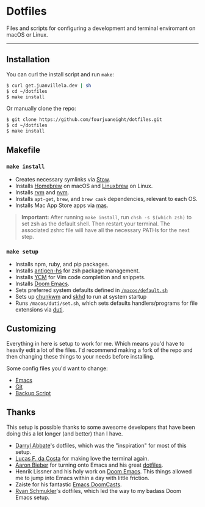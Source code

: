 # Dotfiles

Files and scripts for configuring a development and terminal enviromant on macOS or Linux.

---

## Installation

You can curl the install script and run `make`:

```bash
$ curl get.juanvillela.dev | sh
$ cd ~/dotfiles
$ make install
```

Or manually clone the repo:

```bash
$ git clone https://github.com/fourjuaneight/dotfiles.git
$ cd ~/dotfiles
$ make install
```

## Makefile

### `make install`

- Creates necessary symlinks via [Stow](https://www.gnu.org/software/stow/).
- Installs [Homebrew](https://brew.sh) on macOS and [Linuxbrew](http://linuxbrew.sh/) on Linux.
- Installs [rvm](https://rvm.io/) and [nvm](https://github.com/creationix/nvm).
- Installs `apt-get`, `brew`, and `brew cask` dependencies, relevant to each OS.
- Installs Mac App Store apps via [mas](https://github.com/mas-cli/mas).

> **Important:** After running `make install`, run `chsh -s $(which zsh)` to set zsh as the default
> shell. Then restart your terminal. The associated zshrc file will have all the
> necessary PATHs for the next step.

### `make setup`

- Installs npm, ruby, and pip packages.
- Installs [antigen-hs](https://github.com/Tarrasch/antigen-hs) for zsh package management.
- Installs [YCM](https://github.com/ycm-core/ycmd) for Vim code completion and snippets.
- Installs [Doom Emacs](https://github.com/hlissner/doom-emacs).
- Sets preferred system defaults defined in [`/macos/default.sh`](https://github.com/fourjuaneight/dotfiles/blob/master/macos/default.sh)
- Sets up [chunkwm](https://github.com/koekeishiya/chunkwm) and [skhd](https://github.com/koekeishiya/skhd) to run at system startup
- Runs `/macos/duti/set.sh`, which sets defaults handlers/programs for file extensions via [duti](http://duti.org).

## Customizing

Everything in here is setup to work for me. Which means you'd have to heavily
edit a lot of the files. I'd recommend making a fork of the repo and then
changing these things to your needs before installing.

Some config files you'd want to change:

- [Emacs](https://github.com/fourjuaneight/dotfiles/blob/master/emacs/.doom.d/config.el)
- [Git](https://github.com/fourjuaneight/dotfiles/blob/master/git/.gitconfig)
- [Backup Script](https://github.com/fourjuaneight/dotfiles/blob/master/scripts/backup.py)

## Thanks

This setup is possible thanks to some awesome developers that have
been doing this a lot longer (and better) than I have.

- [Darryl Abbate](https://github.com/rootbeersoup/dotfiles)'s dotfiles, which
  was the "inspiration" for most of this setup.
- [Lucas F. da
  Costa](https://lucasfcosta.com/2019/04/07/streams-introduction.html) for
  making love the terminal again.
- [Aaron Bieber](https://youtu.be/JWD1Fpdd4Pc) for turning onto Emacs and his
  great [dotfiles](https://github.com/aaronbieber/dotfiles).
- Henrik Lissner and his holy work on [Doom
  Emacs](https://github.com/hlissner/doom-emacs). This things allowed me to jump
  into Emacs within a day with little friction.
- Zaiste for his fantastic [Emacs DoomCasts](https://www.youtube.com/playlist?list=PLhXZp00uXBk4np17N39WvB80zgxlZfVwj).
- [Ryan Schmukler](https://github.com/rschmukler/doom.d)'s dotfiles, which led
  the way to my badass Doom Emacs setup.

